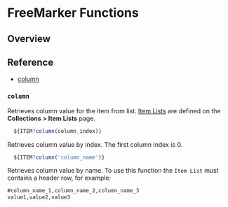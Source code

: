 # FreeMarker Functions

## Overview

## Reference

* [column](#column)

### `column`

Retrieves column value for the item from list. [Item Lists](collections.md#item-lists) are defined on the **Collections > Item Lists** page.

```javascript
  ${ITEM?column(column_index)}
```

Retrieves column value by index. The first column index is 0.

```javascript
  ${ITEM?column('column_name')}
```

Retrieves column value by name. To use this function the `Item List` must contains a header row, for example:

```txt
#column_name_1,column_name_2,column_name_3
value1,value2,value3
```
